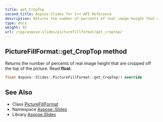 ```yaml
---
title: get_CropTop
second_title: Aspose.Slides for C++ API Reference
description: Returns the number of percents of real image height that are cropped off the top of the picture. Read float.
type: docs
weight: 92
url: /cpp/aspose.slides/picturefillformat/get_croptop/
---
```

## PictureFillFormat::get_CropTop method


Returns the number of percents of real image height that are cropped off the top of the picture. Read **float**.

```cpp
float Aspose::Slides::PictureFillFormat::get_CropTop() override
```

## See Also

* Class [PictureFillFormat](../)
* Namespace [Aspose::Slides](../../)
* Library [Aspose.Slides](../../../)
